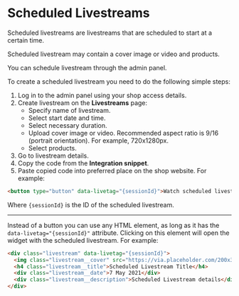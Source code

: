 # Scheduled Livestreams

Scheduled livestreams are livestreams that are scheduled to start at a certain time.

Scheduled livestream may contain a cover image or video and products.

You can schedule livestream through the admin panel.

To create a scheduled livestream you need to do the following simple steps:
1. Log in to the admin panel using your shop access details.
2. Create livestream on the **Livestreams** page:
   - Specify name of livestream.
   - Select start date and time.
   - Select necessary duration.
   - Upload cover image or video. Recommended aspect ratio is 9/16 (portrait orientation). For example, 720x1280px.
   - Select products.
2. Go to livestream details.
4. Copy the code from the **Integration snippet**.
5. Paste copied code into preferred place on the shop website. For example:
```html
<button type="button" data-livetag="{sessionId}">Watch scheduled livestream</button>
```
Where `{sessionId}` is the ID of the scheduled livestream.

----

Instead of a button you can use any HTML element, as long as it has the `data-livetag="{sessionId}"` attribute. Clicking on this element will open the widget with the scheduled livestream. For example:
```html
<div class="livestream" data-livetag="{sessionId}">
  <img class="livestream__cover" src="https://via.placeholder.com/200x350" alt="Livestream Title" width="200" height="350" />
  <h4 class="livestream__title">Scheduled Livestream Title</h4>
  <div class="livestream__date">7 May 2021</div>
  <div class="livestream__description">Scheduled Livestream details</div>
</div>
```
